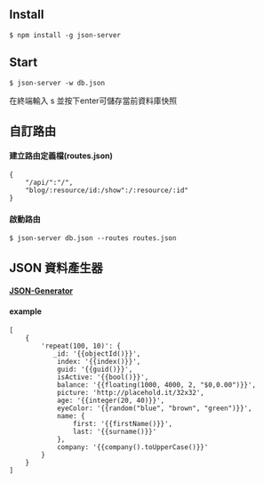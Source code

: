 ## Install ##
    $ npm install -g json-server 

## Start ##
    $ json-server -w db.json 

 在終端輸入 s 並按下enter可儲存當前資料庫快照

## 自訂路由 ##
#### 建立路由定義檔(routes.json) ####
    {
        "/api/":"/",
        "blog/:resource/id:/show":/:resource/:id"
    }

#### 啟動路由 ####
    $ json-server db.json --routes routes.json

## JSON 資料產生器 ##
   #### [JSON-Generator](http://beta.json-generator.com/) ####

   #### example ####
    [
        {
            'repeat(100, 10)': {
               _id: '{{objectId()}}',
                index: '{{index()}}',
                guid: '{{guid()}}',
                isActive: '{{bool()}}',
                balance: '{{floating(1000, 4000, 2, "$0,0.00")}}',
                picture: 'http://placehold.it/32x32',
                age: '{{integer(20, 40)}}',
                eyeColor: '{{random("blue", "brown", "green")}}',
                name: {
                    first: '{{firstName()}}',
                    last: '{{surname()}}'
                },
                company: '{{company().toUpperCase()}}'
            }
        }
    ]